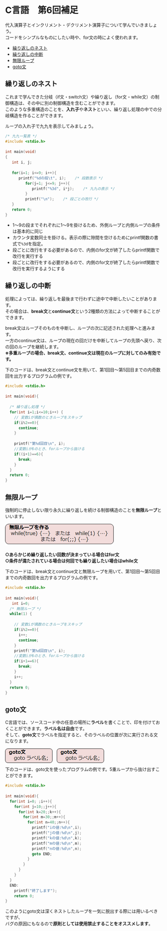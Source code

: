 # C言語　第6回補足
代入演算子とインクリメント・デクリメント演算子について学んでいきましょう。  
コードをシンプルなものにしたい時や、for文の時によく使われます。

  - [繰り返しのネスト](#繰り返しのネスト)
  - [繰り返しの中断](#繰り返しの中断)
  - [無限ループ](#無限ループ)
  - [goto文](#goto文)
  
## 繰り返しのネスト
これまで学んできた分岐（if文・switch文）や繰り返し（for文・while文）の制御構造は、その中に別の制御構造を含むことができます。  
このような多重構造のことを、**入れ子**や**ネスト**といい、繰り返し処理の中での分岐構造を作ることができます。

ループの入れ子で九九を表示してみましょう。
``` C
/* 九九一覧表 */
#include <stdio.h>
 
int main(void)
{
   int i, j;
 
   for(i=1; i<=9; i++){
      printf("%dの段\t", i);    /* 段数表示 */
         for(j=1; j<=9; j++){
            printf("%3d", i*j);    /* 九九の表示 */
         }
         printf("\n");    /* 段ごとの改行 */
   }
   return 0;
}
```

 - 1～9の段までそれぞれに1～9を掛けるため、外側ループと内側ループの条件は基本的に同じ
 - カウンタ変数同士を掛ける。表示の際に隙間を空けるためにprintf関数の書式で`%3d`を指定。
 - 段ごとに改行をする必要があるので、内側のfor文が終了したらprintf関数で改行を実行する
 - 段ごとに改行をする必要があるので、内側のfor文が終了したらprintf関数で改行を実行するようにする

## 繰り返しの中断
処理によっては、繰り返しを最後まで行わずに途中で中断したいことがあります。  
その場合は、**break文**と**continue文**という2種類の方法によって中断することができます。

break文はループそのものを中断し、ループの次に記述された処理へと進みます。  
一方のcontinue文は、ループの現在の回だけを中断してループの先頭へ戻り、次の回のループを継続します。  
**※多重ループの場合、break文、continue文は現在のループに対してのみ有効です。**

下のコードは、break文とcontinue文を用いて、第1回目～第5回目までの内奇数回を出力するプログラムの例です。

``` C
#include <stdio.h>
 
int main(void){
 
  /* 繰り返し処理 */
  for(int i=1;i<=10;i++) {
    // 変数iが偶数のときループをスキップ
    if(i%2==0){
      continue;
    }
   
    printf("第%d回目\n", i);
    //変数iが6のとき、forループから抜ける
    if((i+1)==6){
      break;
    }
  }
  return 0;
}
```

## 無限ループ
強制的に停止しない限り永久に繰り返しを続ける制御構造のことを**無限ループ**といいます。

![](./img/pc_06+_1.png)

**○あらかじめ繰り返したい回数が決まっている場合はfor文**  
**○条件が満たされている場合は何回でも繰り返したい場合はwhile文**  

下のコードは、break文とcontinue文と無限ループを用いて、第1回目～第5回目までの内奇数回を出力するプログラムの例です。
``` C
#include <stdio.h>
 
int main(void){
   int i=0;
  /* 無限ループ */
  while(1) {
    
    // 変数iが偶数のときループをスキップ
    if(i%2==0){
      i++;
      continue;
    }
    printf("第%d回目\n", i);
    //変数iが6のとき、forループから抜ける
    if(i+1==6){
      break;
    }
    i++;
  }
  return 0;
}
```

## goto文
C言語では、ソースコード中の任意の場所に**ラベル**を書くことで、印を付けておくことができます。**ラベル名は自由**です。  
そして、**goto文**でラベルを指定すると、そのラベルの位置が次に実行される文になります。

![](./img/pc_06+_3.png)　![](./img/pc_06+_4.png)  
下のコードは、goto文を使ったプログラムの例です。5重ループから抜け出すことができます。
```　C
#include <stdio.h>
 
int main(void){
  for(int i=0; ;i++){
    for(int j=10;;j++){
      for(int k=20;;k++){
        for(int m=30;;m++){
          for(int n=40;;n++){
            printf("iの値:%d\n",i);
            printf("jの値:%d\n",j);
            printf("kの値:%d\n",k);
            printf("mの値:%d\n",m);
            printf("nの値:%d\n",n);
            goto END;
          }  
        }
      }
    }
  }
  END:
    printf("終了します");
    return 0;
}
```

このようにgoto文は深くネストしたループを一気に脱出する際には用いるべきですが、  
バグの原因にもなるので**原則としては使用禁止することをオススメします**。
